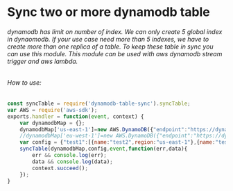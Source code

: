 # Sync two or more dynamodb table

###### dynamodb has limit on number of index. We can only create 5 global index in dynaomodb. If your use case need more than 5 indexes, we have to create more than one replica of a table. To keep these table in sync you can use this module. This module can be used with  aws dynamodb stream trigger and aws lambda.

###### How to use:

```javascript
const syncTable = require('dynamodb-table-sync').syncTable;
var AWS = require('aws-sdk');
exports.handler = function(event, context) {
	var dynamodbMap = {};
	dynamodbMap['us-east-1']=new AWS.DynamoDB({"endpoint":"https://dynamodb.us-east-1.amazonaws.com","region":"us-east-1"});
	//dynamodbMap['eu-west-1']=new AWS.DynamoDB({"endpoint":"https://dynamodb.eu-west-1.amazonaws.com","region":"eu-west-1"});
	var config = {"test1":[{name:"test2",region:"us-east-1"},{name:"test3",region:"us-east-1"}/*,{name:"test4",region:"eu-west-1"}*/]}
	syncTable(dynamodbMap,config,event,function(err,data){
		err && console.log(err);
		data && console.log(data);
		context.succeed();
	});
}
```
 